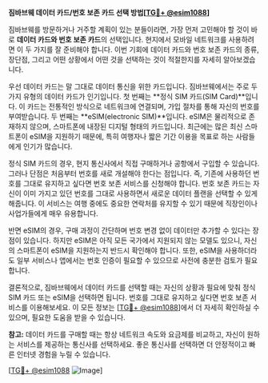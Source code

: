 **짐바브웨 데이터 카드/번호 보존 카드 선택 방법[[TG💪+ @esim1088](https://t.me/s/esim1088)]**

짐바브웨를 방문하거나 거주할 계획이 있는 분들이라면, 가장 먼저 고민해야 할 것이 바로 **데이터 카드와 번호 보존 카드**의 선택입니다. 현지에서 모바일 네트워크를 사용하려면 이 두 가지를 잘 준비해야 합니다. 이번 기회에 데이터 카드와 번호 보존 카드의 종류, 장단점, 그리고 어떤 상황에서 어떤 것을 선택하는 것이 적절한지를 자세히 알아보겠습니다.

우선 데이터 카드는 말 그대로 데이터 통신을 위한 카드입니다. 짐바브웨에서는 주로 두 가지 유형의 데이터 카드가 인기입니다. 첫 번째는 **정식 SIM 카드(SIM Card)**입니다. 이 카드는 전통적인 방식으로 네트워크에 연결되며, 가입 절차를 통해 자신의 번호를 부여받습니다. 두 번째는 **eSIM(electronic SIM)**입니다. eSIM은 물리적으로 존재하지 않으며, 스마트폰에 내장된 디지털 형태의 카드입니다. 최근에는 많은 최신 스마트폰이 eSIM을 지원하기 때문에, 특히 여행자나 짧은 기간 이용을 목표로 하는 사람들에게 인기가 많습니다.

정식 SIM 카드의 경우, 현지 통신사에서 직접 구매하거나 공항에서 구입할 수 있습니다. 그러나 단점은 처음부터 번호를 새로 개설해야 한다는 점입니다. 즉, 기존에 사용하던 번호를 그대로 유지하고 싶다면 번호 보존 서비스를 신청해야 합니다. 번호 보존 카드는 자신이 이미 가지고 있던 번호를 그대로 사용하면서 새로운 데이터 플랜을 선택할 수 있게 해줍니다. 이 서비스는 여행 중에도 중요한 연락처를 유지할 수 있기 때문에 직장인이나 사업가들에게 매우 유용합니다.

반면 eSIM의 경우, 구매 과정이 간단하며 번호 변경 없이 데이터만 추가할 수 있다는 장점이 있습니다. 하지만 eSIM은 아직 모든 국가에서 지원되지 않는 모델도 있으니, 자신의 스마트폰이 eSIM을 지원하는지 반드시 확인해야 합니다. 또한, eSIM을 사용하더라도 일부 서비스나 앱에서는 번호 인증이 필요할 수 있으므로 사전에 충분한 검토가 필요합니다.

결론적으로, 짐바브웨에서 데이터 카드를 선택할 때는 자신의 상황과 필요에 맞춰 정식 SIM 카드 또는 eSIM을 선택하면 됩니다. 번호를 그대로 유지하고 싶다면 번호 보존 서비스를 이용해보세요. 이 모든 정보는 [[TG💪+ @esim1088](https://t.me/s/esim1088)]에서 더 자세히 확인하실 수 있으며, 필요한 도움을 받을 수 있습니다.

**참고:** 데이터 카드를 구매할 때는 항상 네트워크 속도와 요금제를 비교하고, 자신이 원하는 서비스를 제공하는 통신사를 선택하세요. 좋은 통신사를 선택하면 더 안정적이고 빠른 인터넷 경험을 누릴 수 있습니다.

[[TG💪+ @esim1088](https://t.me/s/esim1088) ![Image](https://i.postimg.cc/Y0z9fWf4/image.png)]